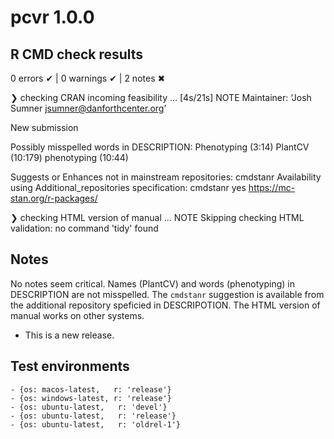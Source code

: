 # pcvr 1.0.0

## R CMD check results

0 errors ✔ | 0 warnings ✔ | 2 notes ✖

❯ checking CRAN incoming feasibility ... [4s/21s] NOTE
  Maintainer: ‘Josh Sumner <jsumner@danforthcenter.org>’
  
  New submission
  
  Possibly misspelled words in DESCRIPTION:
    Phenotyping (3:14)
    PlantCV (10:179)
    phenotyping (10:44)
  
  Suggests or Enhances not in mainstream repositories:
    cmdstanr
  Availability using Additional_repositories specification:
    cmdstanr   yes   https://mc-stan.org/r-packages/

❯ checking HTML version of manual ... NOTE
  Skipping checking HTML validation: no command 'tidy' found


## Notes

No notes seem critical.
Names (PlantCV) and words (phenotyping) in DESCRIPTION are not misspelled.
The `cmdstanr` suggestion is available from the additional repository speficied in DESCRIPOTION.
The HTML version of manual works on other systems.

* This is a new release.

## Test environments

```
- {os: macos-latest,   r: 'release'}
- {os: windows-latest, r: 'release'}
- {os: ubuntu-latest,   r: 'devel'}
- {os: ubuntu-latest,   r: 'release'}
- {os: ubuntu-latest,   r: 'oldrel-1'}
```

